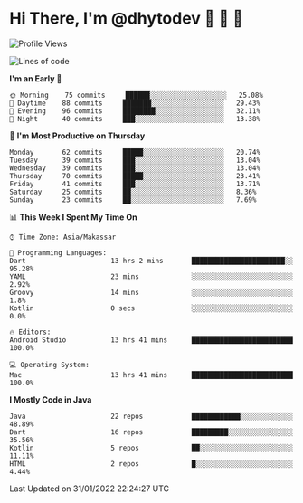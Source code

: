# Hi There, I'm @dhytodev 👋 👋 👋

<!--
**DhytoDev/dhytodev** is a ✨ _special_ ✨ repository because its `README.md` (this file) appears on your GitHub profile.

Here are some ideas to get you started:

- 🔭 I’m currently working on ...
- 🌱 I’m currently learning ...
- 👯 I’m looking to collaborate on ...
- 🤔 I’m looking for help with ...
- 💬 Ask me about ...
- 📫 How to reach me: ...
- 😄 Pronouns: ...
- ⚡ Fun fact: ...
-->

<!--START_SECTION:waka-->
![Profile Views](http://img.shields.io/badge/Profile%20Views-0-blue)

![Lines of code](https://img.shields.io/badge/From%20Hello%20World%20I%27ve%20Written-138%20Thousand%20lines%20of%20code-blue)

**I'm an Early 🐤** 

```text
🌞 Morning    75 commits     ██████░░░░░░░░░░░░░░░░░░░   25.08% 
🌆 Daytime    88 commits     ███████░░░░░░░░░░░░░░░░░░   29.43% 
🌃 Evening    96 commits     ████████░░░░░░░░░░░░░░░░░   32.11% 
🌙 Night      40 commits     ███░░░░░░░░░░░░░░░░░░░░░░   13.38%

```
📅 **I'm Most Productive on Thursday** 

```text
Monday       62 commits     █████░░░░░░░░░░░░░░░░░░░░   20.74% 
Tuesday      39 commits     ███░░░░░░░░░░░░░░░░░░░░░░   13.04% 
Wednesday    39 commits     ███░░░░░░░░░░░░░░░░░░░░░░   13.04% 
Thursday     70 commits     █████░░░░░░░░░░░░░░░░░░░░   23.41% 
Friday       41 commits     ███░░░░░░░░░░░░░░░░░░░░░░   13.71% 
Saturday     25 commits     ██░░░░░░░░░░░░░░░░░░░░░░░   8.36% 
Sunday       23 commits     ██░░░░░░░░░░░░░░░░░░░░░░░   7.69%

```


📊 **This Week I Spent My Time On** 

```text
⌚︎ Time Zone: Asia/Makassar

💬 Programming Languages: 
Dart                     13 hrs 2 mins       ███████████████████████░░   95.28% 
YAML                     23 mins             ░░░░░░░░░░░░░░░░░░░░░░░░░   2.92% 
Groovy                   14 mins             ░░░░░░░░░░░░░░░░░░░░░░░░░   1.8% 
Kotlin                   0 secs              ░░░░░░░░░░░░░░░░░░░░░░░░░   0.0%

🔥 Editors: 
Android Studio           13 hrs 41 mins      █████████████████████████   100.0%

💻 Operating System: 
Mac                      13 hrs 41 mins      █████████████████████████   100.0%

```

**I Mostly Code in Java** 

```text
Java                     22 repos            ████████████░░░░░░░░░░░░░   48.89% 
Dart                     16 repos            █████████░░░░░░░░░░░░░░░░   35.56% 
Kotlin                   5 repos             ██░░░░░░░░░░░░░░░░░░░░░░░   11.11% 
HTML                     2 repos             █░░░░░░░░░░░░░░░░░░░░░░░░   4.44%

```



 Last Updated on 31/01/2022 22:24:27 UTC
<!--END_SECTION:waka-->

